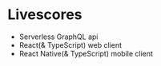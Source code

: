 # Livescores
- Serverless GraphQL api
- React(& TypeScript) web client
- React Native(& TypeScript) mobile client
